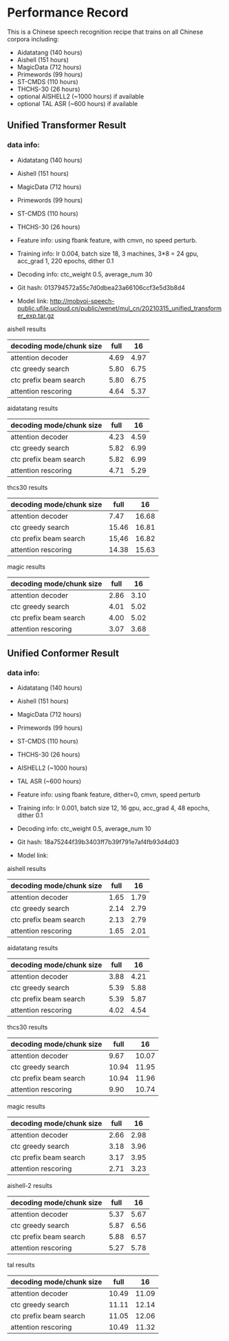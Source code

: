 # Performance Record

This is a Chinese speech recognition recipe that trains on all Chinese corpora including:
* Aidatatang (140 hours)
* Aishell (151 hours)
* MagicData (712 hours)
* Primewords (99 hours)
* ST-CMDS (110 hours)
* THCHS-30 (26 hours)
* optional AISHELL2 (~1000 hours) if available
* optional TAL ASR (~600 hours) if available

## Unified Transformer Result
### data info:
* Aidatatang (140 hours)
* Aishell (151 hours)
* MagicData (712 hours)
* Primewords (99 hours)
* ST-CMDS (110 hours)
* THCHS-30 (26 hours)

* Feature info: using fbank feature, with cmvn, no speed perturb.
* Training info: lr 0.004, batch size 18, 3 machines, 3*8 = 24 gpu, acc_grad 1, 220 epochs, dither 0.1
* Decoding info: ctc_weight 0.5, average_num 30
* Git hash: 013794572a55c7d0dbea23a66106ccf3e5d3b8d4
* Model link: http://mobvoi-speech-public.ufile.ucloud.cn/public/wenet/mul_cn/20210315_unified_transformer_exp.tar.gz

aishell results

| decoding mode/chunk size | full | 16   |
|--------------------------|------|------|
| attention decoder        | 4.69 | 4.97 |
| ctc greedy search        | 5.80 | 6.75 |
| ctc prefix beam search   | 5.80 | 6.75 |
| attention rescoring      | 4.64 | 5.37 |

aidatatang results

| decoding mode/chunk size | full | 16   |
|--------------------------|------|------|
| attention decoder        | 4.23 | 4.59 |
| ctc greedy search        | 5.82 | 6.99 |
| ctc prefix beam search   | 5.82 | 6.99 |
| attention rescoring      | 4.71 | 5.29 |

thcs30 results

| decoding mode/chunk size | full | 16   |
|--------------------------|------|------|
| attention decoder        | 7.47 | 16.68 |
| ctc greedy search        | 15.46 | 16.81 |
| ctc prefix beam search   | 15,46 | 16.82 |
| attention rescoring      | 14.38 | 15.63 |

magic results

| decoding mode/chunk size | full | 16   |
|--------------------------|------|------|
| attention decoder        | 2.86 | 3.10 |
| ctc greedy search        | 4.01 | 5.02 |
| ctc prefix beam search   | 4.00 | 5.02 |
| attention rescoring      | 3.07 | 3.68 |

## Unified Conformer Result

### data info:
* Aidatatang (140 hours)
* Aishell (151 hours)
* MagicData (712 hours)
* Primewords (99 hours)
* ST-CMDS (110 hours)
* THCHS-30 (26 hours)
* AISHELL2 (~1000 hours)
* TAL ASR (~600 hours)

* Feature info: using fbank feature, dither=0, cmvn, speed perturb
* Training info: lr 0.001, batch size 12, 16 gpu, acc_grad 4, 48 epochs, dither 0.1
* Decoding info: ctc_weight 0.5, average_num 10
* Git hash: 18a75244f39b3403ff7b39f791e7af4fb93d4d03
* Model link:

aishell results

| decoding mode/chunk size | full | 16   |
|--------------------------|------|------|
| attention decoder        | 1.65 | 1.79 |
| ctc greedy search        | 2.14 | 2.79 |
| ctc prefix beam search   | 2.13 | 2.79 |
| attention rescoring      | 1.65 | 2.01 |

aidatatang results

| decoding mode/chunk size | full | 16   |
|--------------------------|------|------|
| attention decoder        | 3.88 | 4.21 |
| ctc greedy search        | 5.39 | 5.88 |
| ctc prefix beam search   | 5.39 | 5.87 |
| attention rescoring      | 4.02 | 4.54 |

thcs30 results

| decoding mode/chunk size | full | 16   |
|--------------------------|------|------|
| attention decoder        | 9.67  | 10.07 |
| ctc greedy search        | 10.94 | 11.95 |
| ctc prefix beam search   | 10.94 | 11.96 |
| attention rescoring      | 9.90  | 10.74 |

magic results

| decoding mode/chunk size | full | 16   |
|--------------------------|------|------|
| attention decoder        | 2.66 | 2.98 |
| ctc greedy search        | 3.18 | 3.96 |
| ctc prefix beam search   | 3.17 | 3.95 |
| attention rescoring      | 2.71 | 3.23 |

aishell-2 results

| decoding mode/chunk size | full | 16   |
|--------------------------|------|------|
| attention decoder        | 5.37 | 5.67 |
| ctc greedy search        | 5.87 | 6.56 |
| ctc prefix beam search   | 5.88 | 6.57 |
| attention rescoring      | 5.27 | 5.78 |

tal results

| decoding mode/chunk size | full | 16   |
|--------------------------|------|------|
| attention decoder        | 10.49 | 11.09 |
| ctc greedy search        | 11.11 | 12.14 |
| ctc prefix beam search   | 11.05 | 12.06 |
| attention rescoring      | 10.49 | 11.32 |
